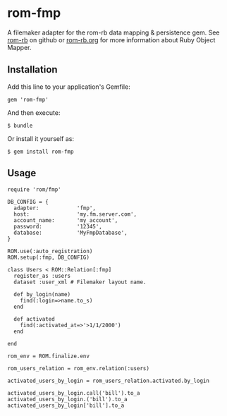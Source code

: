 # rom-fmp

A filemaker adapter for the rom-rb data mapping & persistence gem.
See [rom-rb](https://github.com/rom-rb) on github or [rom-rb.org](http://rom-rb.org)
for more information about Ruby Object Mapper.

## Installation

Add this line to your application's Gemfile:

    gem 'rom-fmp'


And then execute:

    $ bundle

Or install it yourself as:

    $ gem install rom-fmp

## Usage

    require 'rom/fmp'

    DB_CONFIG = {
      adapter:            'fmp',
      host:               'my.fm.server.com',
      account_name:       'my_account',
      password:           '12345',
      database:           'MyFmpDatabase',  
    }

    ROM.use(:auto_registration)
    ROM.setup(:fmp, DB_CONFIG)

    class Users < ROM::Relation[:fmp]
      register_as :users
      dataset :user_xml # Filemaker layout name.

      def by_login(name)
        find(:login=>name.to_s)
      end

      def activated
        find(:activated_at=>'>1/1/2000')
      end

    end

    rom_env = ROM.finalize.env

    rom_users_relation = rom_env.relation(:users)

    activated_users_by_login = rom_users_relation.activated.by_login

    activated_users_by_login.call('bill').to_a
    activated_users_by_login.('bill').to_a
    activated_users_by_login['bill'].to_a

